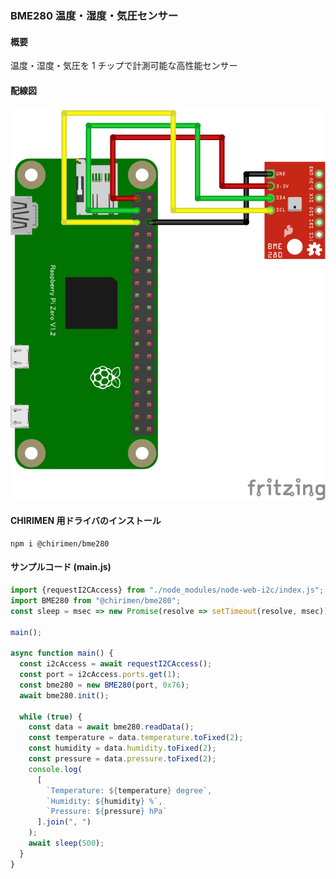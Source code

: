 ### BME280 温度・湿度・気圧センサー

#### 概要

温度・湿度・気圧を 1 チップで計測可能な高性能センサー

#### 配線図

![配線図](./schematic.png "schematic")

#### CHIRIMEN 用ドライバのインストール

```shell
npm i @chirimen/bme280
```

#### サンプルコード (main.js)

```javascript
import {requestI2CAccess} from "./node_modules/node-web-i2c/index.js";
import BME280 from "@chirimen/bme280";
const sleep = msec => new Promise(resolve => setTimeout(resolve, msec));

main();

async function main() {
  const i2cAccess = await requestI2CAccess();
  const port = i2cAccess.ports.get(1);
  const bme280 = new BME280(port, 0x76);
  await bme280.init();

  while (true) {
    const data = await bme280.readData();
    const temperature = data.temperature.toFixed(2);
    const humidity = data.humidity.toFixed(2);
    const pressure = data.pressure.toFixed(2);
    console.log(
      [
        `Temperature: ${temperature} degree`,
        `Humidity: ${humidity} %`,
        `Pressure: ${pressure} hPa`
      ].join(", ")
    );
    await sleep(500);
  }
}
```
